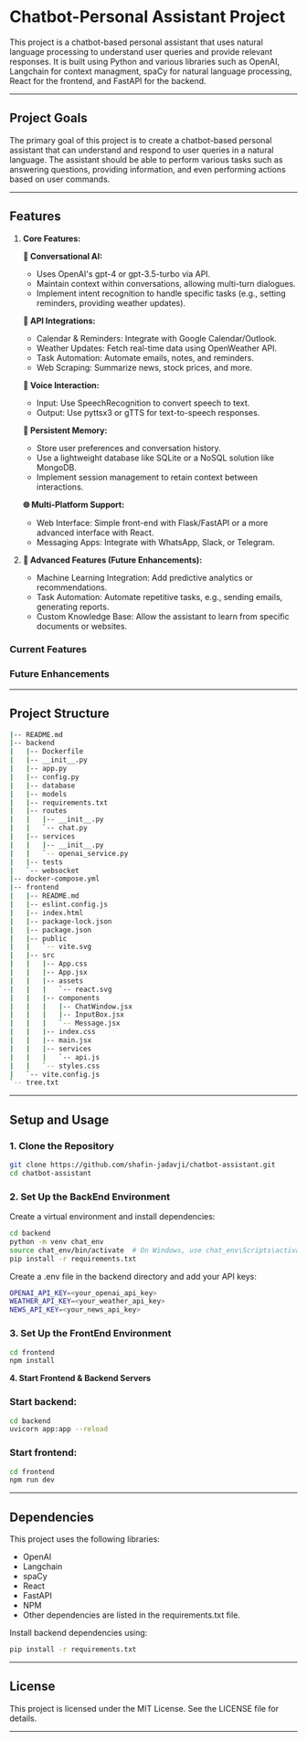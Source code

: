 # Chatbot-Personal Assistant Project

This project is a chatbot-based personal assistant that uses natural language processing to understand user queries and provide relevant responses. It is built using Python and various libraries such as OpenAI, Langchain for context managment, spaCy for natural language processing, React for the frontend, and FastAPI for the backend.

---

## **Project Goals**

The primary goal of this project is to create a chatbot-based personal assistant that can understand and respond to user queries in a natural language. The assistant should be able to perform various tasks such as answering questions, providing information, and even performing actions based on user commands.

---

## **Features**

1. **Core Features:**
    
    **🧠 Conversational AI:**
    - Uses OpenAI's gpt-4 or gpt-3.5-turbo via API.
    - Maintain context within conversations, allowing multi-turn dialogues.
    - Implement intent recognition to handle specific tasks (e.g., setting reminders, providing weather updates).
    
    **🔗 API Integrations:**
    - Calendar & Reminders: Integrate with Google Calendar/Outlook.
    - Weather Updates: Fetch real-time data using OpenWeather API.
    - Task Automation: Automate emails, notes, and reminders.
    - Web Scraping: Summarize news, stock prices, and more.

    **📢 Voice Interaction:**
    - Input: Use SpeechRecognition to convert speech to text.
    - Output: Use pyttsx3 or gTTS for text-to-speech responses.

    **💾 Persistent Memory:**
    - Store user preferences and conversation history.
    - Use a lightweight database like SQLite or a NoSQL solution like MongoDB.
    - Implement session management to retain context between interactions.

    **🌐 Multi-Platform Support:**
    - Web Interface: Simple front-end with Flask/FastAPI or a more advanced interface with React.
    - Messaging Apps: Integrate with WhatsApp, Slack, or Telegram.


2. **🧪 Advanced Features (Future Enhancements):**
    - Machine Learning Integration: Add predictive analytics or recommendations.
    - Task Automation: Automate repetitive tasks, e.g., sending emails, generating reports.
    - Custom Knowledge Base: Allow the assistant to learn from specific documents or websites.


### Current Features



### Future Enhancements


---

## **Project Structure**

```bash
|-- README.md
|-- backend
|   |-- Dockerfile
|   |-- __init__.py
|   |-- app.py
|   |-- config.py
|   |-- database
|   |-- models
|   |-- requirements.txt
|   |-- routes
|   |   |-- __init__.py
|   |   `-- chat.py
|   |-- services
|   |   |-- __init__.py
|   |   `-- openai_service.py
|   |-- tests
|   `-- websocket
|-- docker-compose.yml
|-- frontend
|   |-- README.md
|   |-- eslint.config.js
|   |-- index.html
|   |-- package-lock.json
|   |-- package.json
|   |-- public
|   |   `-- vite.svg
|   |-- src
|   |   |-- App.css
|   |   |-- App.jsx
|   |   |-- assets
|   |   |   `-- react.svg
|   |   |-- components
|   |   |   |-- ChatWindow.jsx
|   |   |   |-- InputBox.jsx
|   |   |   `-- Message.jsx
|   |   |-- index.css
|   |   |-- main.jsx
|   |   |-- services
|   |   |   `-- api.js
|   |   `-- styles.css
|   `-- vite.config.js
`-- tree.txt
```

---

## **Setup and Usage**

### **1. Clone the Repository**
```bash
git clone https://github.com/shafin-jadavji/chatbot-assistant.git
cd chatbot-assistant

```
### **2. Set Up the BackEnd Environment**
Create a virtual environment and install dependencies:

```bash
cd backend
python -m venv chat_env
source chat_env/bin/activate  # On Windows, use chat_env\Scripts\activate
pip install -r requirements.txt
```
Create a .env file in the backend directory and add your API keys:

```bash
OPENAI_API_KEY=<your_openai_api_key>
WEATHER_API_KEY=<your_weather_api_key>
NEWS_API_KEY=<your_news_api_key>
```

### **3. Set Up the FrontEnd Environment**
```bash
cd frontend
npm install
```

**4. Start Frontend & Backend Servers**

### Start backend:
```bash
cd backend
uvicorn app:app --reload
```
### Start frontend:
```bash
cd frontend
npm run dev
```
---

## **Dependencies**
This project uses the following libraries:

- OpenAI
- Langchain
- spaCy
- React
- FastAPI
- NPM
- Other dependencies are listed in the requirements.txt file.

Install backend dependencies using:
```bash
pip install -r requirements.txt
```

---

## **License**
This project is licensed under the MIT License. See the LICENSE file for details.

---
